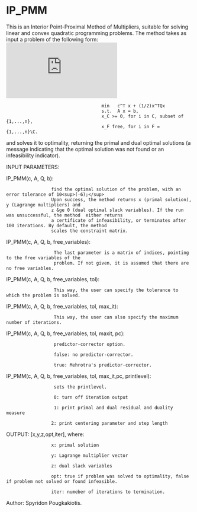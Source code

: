 # IP_PMM
This is an Interior Point-Proximal Method of Multipliers, suitable for solving linear and convex quadratic
programming problems. The method takes as input a problem of the following form:
                                        ![img](http://latex.codecogs.com/svg.latex?%5Cmin+c%5ET+x+%2B+%5Cfrac%7B1%7D%7B2%7Dx%5ET+Q+x)
 
                                        min   c^T x + (1/2)x^TQx  
                                        s.t.  A x = b,
                                        x_C >= 0, for i in C, subset of {1,...,n},
                                        x_F free, for i in F = {1,...,n}\C.

and solves it to optimality, returning the primal and dual optimal solutions (a message indicating that the
optimal solution was not found or an infeasibility indicator).

INPUT PARAMETERS:

IP_PMM(c, A, Q, b): 

                     find the optimal solution of the problem, with an error tolerance of 10<sup>(-6);</sup>
                     Upon success, the method returns x (primal solution), y (Lagrange multipliers) and
                     z &ge 0 (dual optimal slack variables). If the run was unsuccessful, the method  either returns
                     a certificate of infeasibility, or terminates after 100 iterations. By default, the method
                     scales the constraint matrix.
                     
IP_PMM(c, A, Q, b, free_variables): 

                      The last parameter is a matrix of indices, pointing to the free variables of the
                      problem. If not given, it is assumed that there are no free variables.
                                     
IP_PMM(c, A, Q, b, free_variables, tol): 

                      This way, the user can specify the tolerance to which the problem is solved.

IP_PMM(c, A, Q, b, free_variables, tol, max_it):

                      This way, the user can also specify the maximum number of iterations.

IP_PMM(c, A, Q, b, free_variables, tol, maxit, pc):


                      predictor-corrector option.

                      false: no predictor-corrector.
                                                     
                      true: Mehrotra's predictor-corrector.
                                                     
                                                     
IP_PMM(c, A, Q, b, free_variables, tol, max_it,pc, printlevel): 

                      sets the printlevel.
                                                              
                      0: turn off iteration output
                                                              
                      1: print primal and dual residual and duality measure
                                                              
                     2: print centering parameter and step length
                                                              
OUTPUT: [x,y,z,opt,iter], where:

                     x: primal solution
         
                     y: Lagrange multiplier vector
         
                     z: dual slack variables
         
                     opt: true if problem was solved to optimality, false if problem not solved or found infeasible.
         
                     iter: numeber of iterations to termination.
      
Author: Spyridon Pougkakiotis.

